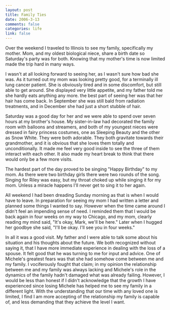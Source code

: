 ```yaml
--- 
layout: post
title: Family Ties
date: 2006-3-13
comments: false
categories: life
link: false
---
```

Over the weekend I traveled to Illinois to see my family, specifically my mother. Mom, and my oldest biological niece, share a birth date so Saturday's party was for both. Knowing that my mother's time is now limited made the trip hard in many ways.

I wasn't at all looking forward to seeing her, as I wasn't sure how bad she was. As it turned out my mom was looking pretty good, for a terminally ill lung cancer patient. She is obviously tired and in some discomfort, but still able to get around. She displayed very little appetite, and my father told me she hardly eats anything any more. the best part of seeing her was that her hair has come back. In September she was still bald from radiation treatments, and in December she had just a short stubble of hair.

Saturday was a good day for her and we were able to spend over seven hours at my brother's house. My sister-in-law had decorated the family room with balloons and streamers, and both of my youngest nieces were dressed in fairy princess costumes, one as Sleeping Beauty and the other as Snow White. They were both adorable. They both gravitate towards their grandmother, and it is obvious that she loves them totally and unconditionally. It made me feel very good inside to see the three of them interact with each other. It also made my heart break to think that there would only be a few more visits.

The hardest part of the day proved to be singing "Happy Birthday" to my mom. As there were two birthday girls there were two rounds of the song. Singing for Riley was easy, but my throat choked up while singing it for my mom. Unless a miracle happens I'll never get to sing it to her again.

All weekend I had been dreading Sunday morning as that is when I would have to leave. In preparation for seeing my mom I had written a letter and planned some things I wanted to say. However when the time came around I didn't feel an impending sense of need. I reminded them that I would be back again in four weeks on my way to Chicago, and my mom, clearly reading my mind said, "It's okay, Mark, we'll be here." Later when I hugged her goodbye she said, "I'll be okay. I'll see you in four weeks."

In all it was a good visit. My father and I were able to talk some about his situation and his thoughts about the future. We both recognized without saying it, that I have more immediate experience in dealing with the loss of a spouse. It felt good that he was turning to me for input and advice. One of Michele's greatest fears was that she had somehow come between me and my family. I vociferously fought that claim; in my opinion the relationship between me and my family was always lacking and Michele's role in the dynamics of the family hadn't damaged what was already failing. However, I would be less than honest if I didn't acknowledge that the growth I have experienced since losing Michele has helped me to see my family in a different light. With the understanding that our time with any loved one is limited, I find I am more accepting of the relationship my family is capable of, and less demanding that they achieve the level I want.
